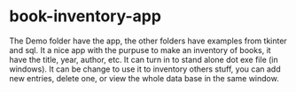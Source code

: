 # book-inventory-app
The Demo folder have the app, the other folders have examples from tkinter and sql.
It a nice app with the purpuse to make an inventory of books, it have the title, year, author, etc. It can turn in to stand alone dot exe file (in windows).
It can be change to use it to inventory others stuff, you can add new entries, delete one, or view the whole data base in the same window.
